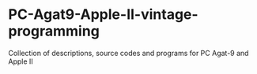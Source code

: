 # PC-Agat9-Apple-II-vintage-programming
Collection of descriptions, source codes and programs for PC Agat-9 and Apple II
